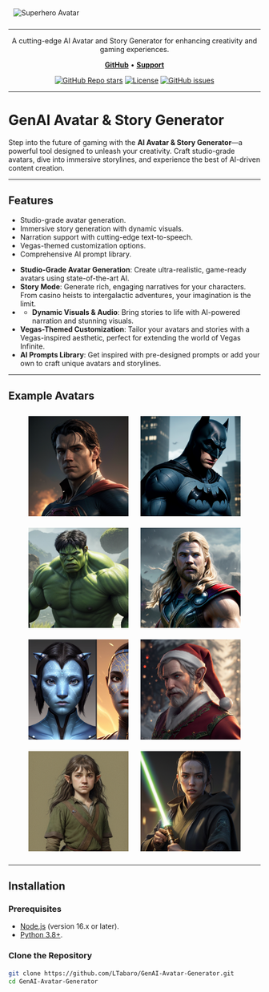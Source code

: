 <img src="https://raw.githubusercontent.com/LTabaro/GenAI-Avatar-Generator/main/src/assets/MARVEL_Banner_.png" alt="Superhero Avatar" style="width:1000px; height:auto; margin:10px;" />

***

<p align="center">A cutting-edge AI Avatar and Story Generator for enhancing creativity and gaming experiences.</p>

<p align="center">
    <a href="https://github.com/LTabaro/GenAI-Avatar-Generator"><b>GitHub</b></a> •
    <a href="mailto:support@example.com"><b>Support</b></a>
</p>

<div align="center">

[![GitHub Repo stars](https://img.shields.io/github/stars/LTabaro/GenAI-Avatar-Generator?style=flat-square&color=%230059CD)](https://github.com/LTabaro/GenAI-Avatar-Generator)
[![License](https://img.shields.io/github/license/LTabaro/GenAI-Avatar-Generator?style=flat-square&color=%230059CD)](https://github.com/LTabaro/GenAI-Avatar-Generator/blob/main/LICENSE)
[![GitHub issues](https://img.shields.io/github/issues/LTabaro/GenAI-Avatar-Generator?style=flat-square&color=%230059CD)](https://github.com/LTabaro/GenAI-Avatar-Generator/issues)

</div>

***

# GenAI Avatar & Story Generator

Step into the future of gaming with the **AI Avatar & Story Generator**—a powerful tool designed to unleash your creativity. Craft studio-grade avatars, dive into immersive storylines, and experience the best of AI-driven content creation.

---

## Features
- Studio-grade avatar generation.
- Immersive story generation with dynamic visuals.
- Narration support with cutting-edge text-to-speech.
- Vegas-themed customization options.
- Comprehensive AI prompt library.

* **Studio-Grade Avatar Generation**: Create ultra-realistic, game-ready avatars using state-of-the-art AI. 
* **Story Mode**: Generate rich, engaging narratives for your characters. From casino heists to intergalactic adventures, your imagination is the limit.
* * **Dynamic Visuals & Audio**: Bring stories to life with AI-powered narration and stunning visuals.
* **Vegas-Themed Customization**: Tailor your avatars and stories with a Vegas-inspired aesthetic, perfect for extending the world of Vegas Infinite.
* **AI Prompts Library**: Get inspired with pre-designed prompts or add your own to craft unique avatars and storylines.



---

## Example Avatars
<div align="center">
  <img src="https://raw.githubusercontent.com/LTabaro/GenAI-Avatar-Generator/main/src/assets/Hero.png" alt="Superhero Avatar" style="width:200px; height:auto; margin:10px;" />
  <img src="https://raw.githubusercontent.com/LTabaro/GenAI-Avatar-Generator/main/src/assets/batman.png" alt="Batman Avatar" style="width:200px; height:auto; margin:10px;" />
  <img src="https://raw.githubusercontent.com/LTabaro/GenAI-Avatar-Generator/main/src/assets/hulk.png" alt="Hulk Avatar" style="width:200px; height:auto; margin:10px;" />
  <img src="https://raw.githubusercontent.com/LTabaro/GenAI-Avatar-Generator/main/src/assets/thor.png" alt="Thor" style="width:200px; height:auto; margin:10px;" />

</div>

<div align="center">
  <img src="https://raw.githubusercontent.com/LTabaro/GenAI-Avatar-Generator/main/src/assets/ai-avatar-5.png" alt="AI Avatar" style="width:200px; height:auto; margin:10px;" />
  <img src="https://raw.githubusercontent.com/LTabaro/GenAI-Avatar-Generator/main/src/assets/Elf.png" alt="Elf Avatar" style="width:200px; height:auto; margin:10px;" />
  <img src="https://raw.githubusercontent.com/LTabaro/GenAI-Avatar-Generator/main/src/assets/Hobbit.png" alt="Hobbit Avatar" style="width:200px; height:auto; margin:10px;" />
  <img src="https://raw.githubusercontent.com/LTabaro/GenAI-Avatar-Generator/main/src/assets/Jedi.png" alt="Jedi" style="width:200px; height:auto; margin:10px;" />
</div>

---

## Installation

### Prerequisites
- [Node.js](https://nodejs.org/) (version 16.x or later).
- [Python 3.8+](https://www.python.org/).

### Clone the Repository
```bash
git clone https://github.com/LTabaro/GenAI-Avatar-Generator.git
cd GenAI-Avatar-Generator
